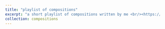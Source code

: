 ```yaml
---
title: "playlist of compositions"
excerpt: "a short playlist of compositions written by me <br/><https://youtu.be/DBW2rzfuuxs>"
collection: compositions
---
```


